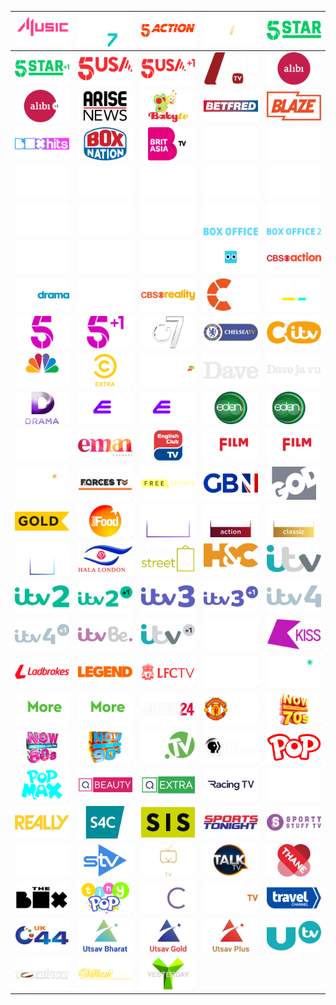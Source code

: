 | ![](https://raw.githubusercontent.com/RevGear/logo/master/Countries/UK/4Music.png) | ![](https://raw.githubusercontent.com/RevGear/logo/master/Countries/UK/4Seven.png) | ![](https://raw.githubusercontent.com/RevGear/logo/master/Countries/UK/5Action.png) | ![](https://raw.githubusercontent.com/RevGear/logo/master/Countries/UK/5Select.png) | ![](https://raw.githubusercontent.com/RevGear/logo/master/Countries/UK/5Star.png) | 
|:---:|:---:|:---:|:---:|:---:| 
| ![](https://raw.githubusercontent.com/RevGear/logo/master/Countries/UK/5StarPlus1.png) | ![](https://raw.githubusercontent.com/RevGear/logo/master/Countries/UK/5USA.png) | ![](https://raw.githubusercontent.com/RevGear/logo/master/Countries/UK/5USAPlus1.png) | ![](https://raw.githubusercontent.com/RevGear/logo/master/Countries/UK/A1TV.png) | ![](https://raw.githubusercontent.com/RevGear/logo/master/Countries/UK/Alibi.png) | 
| ![](https://raw.githubusercontent.com/RevGear/logo/master/Countries/UK/AlibiPlus1.png) | ![](https://raw.githubusercontent.com/RevGear/logo/master/Countries/UK/AriseNews.png) | ![](https://raw.githubusercontent.com/RevGear/logo/master/Countries/UK/BabyTV.png) | ![](https://raw.githubusercontent.com/RevGear/logo/master/Countries/UK/Betfred.png) | ![](https://raw.githubusercontent.com/RevGear/logo/master/Countries/UK/Blaze.png) | 
| ![](https://raw.githubusercontent.com/RevGear/logo/master/Countries/UK/BoxHits.png) | ![](https://raw.githubusercontent.com/RevGear/logo/master/Countries/UK/BoxNation.png) | ![](https://raw.githubusercontent.com/RevGear/logo/master/Countries/UK/BritAsiaTV.png) | ![](https://raw.githubusercontent.com/RevGear/logo/master/Countries/UK/BTSport1.png) | ![](https://raw.githubusercontent.com/RevGear/logo/master/Countries/UK/BTSport10.png) | 
| ![](https://raw.githubusercontent.com/RevGear/logo/master/Countries/UK/BTSport2.png) | ![](https://raw.githubusercontent.com/RevGear/logo/master/Countries/UK/BTSport3.png) | ![](https://raw.githubusercontent.com/RevGear/logo/master/Countries/UK/BTSport4.png) | ![](https://raw.githubusercontent.com/RevGear/logo/master/Countries/UK/BTSport5.png) | ![](https://raw.githubusercontent.com/RevGear/logo/master/Countries/UK/BTSport6.png) | 
| ![](https://raw.githubusercontent.com/RevGear/logo/master/Countries/UK/BTSport7.png) | ![](https://raw.githubusercontent.com/RevGear/logo/master/Countries/UK/BTSport8.png) | ![](https://raw.githubusercontent.com/RevGear/logo/master/Countries/UK/BTSport9.png) | ![](https://raw.githubusercontent.com/RevGear/logo/master/Countries/UK/BTSportBoxOffice.png) | ![](https://raw.githubusercontent.com/RevGear/logo/master/Countries/UK/BTSportBoxOffice2.png) | 
| ![](https://raw.githubusercontent.com/RevGear/logo/master/Countries/UK/BTSportMosaic.png) | ![](https://raw.githubusercontent.com/RevGear/logo/master/Countries/UK/BTSportMosaic2.png) | ![](https://raw.githubusercontent.com/RevGear/logo/master/Countries/UK/BTSportUltimate.png) | ![](https://raw.githubusercontent.com/RevGear/logo/master/Countries/UK/Cartoonito.png) | ![](https://raw.githubusercontent.com/RevGear/logo/master/Countries/UK/CBSAction.png) | 
| ![](https://raw.githubusercontent.com/RevGear/logo/master/Countries/UK/CBSDrama.png) | ![](https://raw.githubusercontent.com/RevGear/logo/master/Countries/UK/CBSJustice.png) | ![](https://raw.githubusercontent.com/RevGear/logo/master/Countries/UK/CBSReality.png) | ![](https://raw.githubusercontent.com/RevGear/logo/master/Countries/UK/Challenge.png) | ![](https://raw.githubusercontent.com/RevGear/logo/master/Countries/UK/Channel4.png) | 
| ![](https://raw.githubusercontent.com/RevGear/logo/master/Countries/UK/Channel5.png) | ![](https://raw.githubusercontent.com/RevGear/logo/master/Countries/UK/Channel5Plus1.png) | ![](https://raw.githubusercontent.com/RevGear/logo/master/Countries/UK/Channel7.png) | ![](https://raw.githubusercontent.com/RevGear/logo/master/Countries/UK/ChelseaTV.png) | ![](https://raw.githubusercontent.com/RevGear/logo/master/Countries/UK/CITV.png) | 
| ![](https://raw.githubusercontent.com/RevGear/logo/master/Countries/UK/CNBCEurope.png) | ![](https://raw.githubusercontent.com/RevGear/logo/master/Countries/UK/ComedyCentralExtra.png) | ![](https://raw.githubusercontent.com/RevGear/logo/master/Countries/UK/CoralTV.png) | ![](https://raw.githubusercontent.com/RevGear/logo/master/Countries/UK/Dave.png) | ![](https://raw.githubusercontent.com/RevGear/logo/master/Countries/UK/Davejavu.png) | 
| ![](https://raw.githubusercontent.com/RevGear/logo/master/Countries/UK/Drama.png) | ![](https://raw.githubusercontent.com/RevGear/logo/master/Countries/UK/E4.png) | ![](https://raw.githubusercontent.com/RevGear/logo/master/Countries/UK/E4Plus1.png) | ![](https://raw.githubusercontent.com/RevGear/logo/master/Countries/UK/Eden.png) | ![](https://raw.githubusercontent.com/RevGear/logo/master/Countries/UK/EdenPlus1.png) | 
| ![](https://raw.githubusercontent.com/RevGear/logo/master/Countries/UK/EDGEsport.png) | ![](https://raw.githubusercontent.com/RevGear/logo/master/Countries/UK/EmanChannel.png) | ![](https://raw.githubusercontent.com/RevGear/logo/master/Countries/UK/EnglishClubTV.png) | ![](https://raw.githubusercontent.com/RevGear/logo/master/Countries/UK/Film4.png) | ![](https://raw.githubusercontent.com/RevGear/logo/master/Countries/UK/Film4Plus1.png) | 
| ![](https://raw.githubusercontent.com/RevGear/logo/master/Countries/UK/Foodxp.png) | ![](https://raw.githubusercontent.com/RevGear/logo/master/Countries/UK/ForcesTV.png) | ![](https://raw.githubusercontent.com/RevGear/logo/master/Countries/UK/FreeSports.png) | ![](https://raw.githubusercontent.com/RevGear/logo/master/Countries/UK/GBNews.png) | ![](https://raw.githubusercontent.com/RevGear/logo/master/Countries/UK/GodTV.png) | 
| ![](https://raw.githubusercontent.com/RevGear/logo/master/Countries/UK/Gold.png) | ![](https://raw.githubusercontent.com/RevGear/logo/master/Countries/UK/GoodFood.png) | ![](https://raw.githubusercontent.com/RevGear/logo/master/Countries/UK/GreatMovies.png) | ![](https://raw.githubusercontent.com/RevGear/logo/master/Countries/UK/GreatMoviesAction.png) | ![](https://raw.githubusercontent.com/RevGear/logo/master/Countries/UK/GreatMoviesClassic.png) | 
| ![](https://raw.githubusercontent.com/RevGear/logo/master/Countries/UK/GreatTV.png) | ![](https://raw.githubusercontent.com/RevGear/logo/master/Countries/UK/HalaLondon.png) | ![](https://raw.githubusercontent.com/RevGear/logo/master/Countries/UK/HighStreetTV.png) | ![](https://raw.githubusercontent.com/RevGear/logo/master/Countries/UK/HorseandCountry.png) | ![](https://raw.githubusercontent.com/RevGear/logo/master/Countries/UK/ITV.png) | 
| ![](https://raw.githubusercontent.com/RevGear/logo/master/Countries/UK/ITV2.png) | ![](https://raw.githubusercontent.com/RevGear/logo/master/Countries/UK/ITV2Plus1.png) | ![](https://raw.githubusercontent.com/RevGear/logo/master/Countries/UK/ITV3.png) | ![](https://raw.githubusercontent.com/RevGear/logo/master/Countries/UK/ITV3Plus1.png) | ![](https://raw.githubusercontent.com/RevGear/logo/master/Countries/UK/ITV4.png) | 
| ![](https://raw.githubusercontent.com/RevGear/logo/master/Countries/UK/ITV4Plus1.png) | ![](https://raw.githubusercontent.com/RevGear/logo/master/Countries/UK/ITVBe.png) | ![](https://raw.githubusercontent.com/RevGear/logo/master/Countries/UK/ITVPlus1.png) | ![](https://raw.githubusercontent.com/RevGear/logo/master/Countries/UK/Kerrang.png) | ![](https://raw.githubusercontent.com/RevGear/logo/master/Countries/UK/KissTV.png) | 
| ![](https://raw.githubusercontent.com/RevGear/logo/master/Countries/UK/Ladbrokes.png) | ![](https://raw.githubusercontent.com/RevGear/logo/master/Countries/UK/Legend.png) | ![](https://raw.githubusercontent.com/RevGear/logo/master/Countries/UK/LFCTV.png) | ![](https://raw.githubusercontent.com/RevGear/logo/master/Countries/UK/LondonLive.png) | ![](https://raw.githubusercontent.com/RevGear/logo/master/Countries/UK/Magic.png) | 
| ![](https://raw.githubusercontent.com/RevGear/logo/master/Countries/UK/More4.png) | ![](https://raw.githubusercontent.com/RevGear/logo/master/Countries/UK/More4Plus1.png) | ![](https://raw.githubusercontent.com/RevGear/logo/master/Countries/UK/Movies24.png) | ![](https://raw.githubusercontent.com/RevGear/logo/master/Countries/UK/MUTV.png) | ![](https://raw.githubusercontent.com/RevGear/logo/master/Countries/UK/Now70s.png) | 
| ![](https://raw.githubusercontent.com/RevGear/logo/master/Countries/UK/Now80s.png) | ![](https://raw.githubusercontent.com/RevGear/logo/master/Countries/UK/Now90s.png) | ![](https://raw.githubusercontent.com/RevGear/logo/master/Countries/UK/PaddyPowerTV.png) | ![](https://raw.githubusercontent.com/RevGear/logo/master/Countries/UK/PBSAmerica.png) | ![](https://raw.githubusercontent.com/RevGear/logo/master/Countries/UK/Pop.png) | 
| ![](https://raw.githubusercontent.com/RevGear/logo/master/Countries/UK/PopMax.png) | ![](https://raw.githubusercontent.com/RevGear/logo/master/Countries/UK/QVCBeauty.png) | ![](https://raw.githubusercontent.com/RevGear/logo/master/Countries/UK/QVCExtra.png) | ![](https://raw.githubusercontent.com/RevGear/logo/master/Countries/UK/RacingTV.png) | ![](https://raw.githubusercontent.com/RevGear/logo/master/Countries/UK/RacingUK.png) | 
| ![](https://raw.githubusercontent.com/RevGear/logo/master/Countries/UK/Really.png) | ![](https://raw.githubusercontent.com/RevGear/logo/master/Countries/UK/S4C.png) | ![](https://raw.githubusercontent.com/RevGear/logo/master/Countries/UK/SISRacing.png) | ![](https://raw.githubusercontent.com/RevGear/logo/master/Countries/UK/SportsTonight.png) | ![](https://raw.githubusercontent.com/RevGear/logo/master/Countries/UK/SportyStuff.png) | 
| ![](https://raw.githubusercontent.com/RevGear/logo/master/Countries/UK/Spotlight.png) | ![](https://raw.githubusercontent.com/RevGear/logo/master/Countries/UK/STV.png) | ![](https://raw.githubusercontent.com/RevGear/logo/master/Countries/UK/TalkingPictures.png) | ![](https://raw.githubusercontent.com/RevGear/logo/master/Countries/UK/TalkTV.png) | ![](https://raw.githubusercontent.com/RevGear/logo/master/Countries/UK/ThaneDirect.png) | 
| ![](https://raw.githubusercontent.com/RevGear/logo/master/Countries/UK/TheBox.png) | ![](https://raw.githubusercontent.com/RevGear/logo/master/Countries/UK/TinyPop.png) | ![](https://raw.githubusercontent.com/RevGear/logo/master/Countries/UK/TJC.png) | ![](https://raw.githubusercontent.com/RevGear/logo/master/Countries/UK/TogetherTV.png) | ![](https://raw.githubusercontent.com/RevGear/logo/master/Countries/UK/TravelChannel.png) | 
| ![](https://raw.githubusercontent.com/RevGear/logo/master/Countries/UK/UK44.png) | ![](https://raw.githubusercontent.com/RevGear/logo/master/Countries/UK/UtsavBharat.png) | ![](https://raw.githubusercontent.com/RevGear/logo/master/Countries/UK/UtsavGold.png) | ![](https://raw.githubusercontent.com/RevGear/logo/master/Countries/UK/UtsavPlus.png) | ![](https://raw.githubusercontent.com/RevGear/logo/master/Countries/UK/UTV.png) | 
| ![](https://raw.githubusercontent.com/RevGear/logo/master/Countries/UK/VoxAfrica.png) | ![](https://raw.githubusercontent.com/RevGear/logo/master/Countries/UK/WilliamHillTV.png) | ![](https://raw.githubusercontent.com/RevGear/logo/master/Countries/UK/Yesterday.png)  | 
